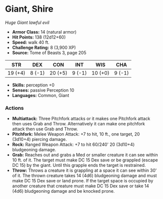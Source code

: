 # Giant, Shire

*Huge* *Giant* *lawful evil*

- **Armor Class:** 14 (natural armor)
- **Hit Points:** 138 (12d12+60)
- **Speed:** walk 40 ft.
- **Challenge Rating:** 8 (3,900 XP)
- **Source:** Tome of Beasts 3, page 205

| STR | DEX | CON | INT | WIS | CHA |
| --- | --- | --- | --- | --- | --- |
| 19 (+4) | 8 (-1) | 20 (+5) | 9 (-1) | 10 (+0) | 9 (-1) |

- **Skills:** perception +0
- **Senses:** passive Perception 10
- **Languages:** Common, Giant

### Actions

- **Multiattack:** Three Pitchfork attacks or it makes one Pitchfork attack then uses Grab and Throw. Alternatively it can make one pitchfork attack then use Grab and Throw.
- **Pitchfork:** Melee Weapon Attack: +7 to hit, 10 ft., one target, 20 (3d10+4) piercing damage.
- **Rock:** Ranged Weapon Attack: +7 to hit 60/240' 20 (3d10+4) bludgeoning damage.
- **Grab:** Reaches out and grabs a Med or smaller creature it can see within 10 ft. of it. The target must make DC 15 Dex save or be grappled (escape DC 15) by the giant. Until this grapple ends the target is restrained.
- **Throw:** Throws a creature it is grappling at a space it can see within 30' of it. The thrown creature takes 14 (4d6) bludgeoning damage and must make DC 15 Dex save or land prone. If the target space is occupied by another creature that creature must make DC 15 Dex save or take 14 (4d6) bludgeoning damage and be knocked prone.


